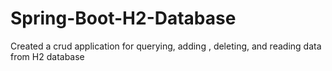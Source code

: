 # Spring-Boot-H2-Database
Created a crud application for querying, adding , deleting, and reading data from H2 database
